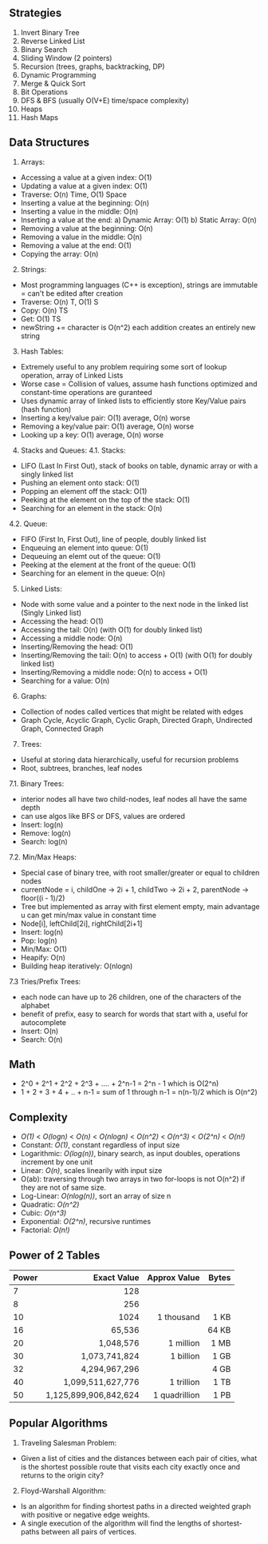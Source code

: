 ## Strategies
1) Invert Binary Tree
2) Reverse Linked List
3) Binary Search
4) Sliding Window (2 pointers)
5) Recursion (trees, graphs, backtracking, DP)
6) Dynamic Programming 
7) Merge & Quick Sort
8) Bit Operations
9) DFS & BFS (usually O(V+E) time/space complexity)
10) Heaps
11) Hash Maps

## Data Structures
1) Arrays:
- Accessing a value at a given index: O(1) 
- Updating a value at a given index: O(1)
- Traverse: O(n) Time, O(1) Space 
- Inserting a value at the beginning: O(n) 
- Inserting a value in the middle: O(n) 
- Inserting a value at the end:
a) Dynamic Array: O(1)
b) Static Array: O(n)
- Removing a value at the beginning: O(n)
- Removing a value in the middle: O(n)
- Removing a value at the end: O(1)
- Copying the array: O(n)

2) Strings:
- Most programming languages (C++ is exception), strings are immutable = can't be edited after creation
- Traverse: O(n) T, O(1) S
- Copy: O(n) TS
- Get: O(1) TS
- newString += character is O(n^2) each addition creates an entirely new string

3) Hash Tables:
- Extremely useful to any problem requiring some sort of lookup operation, array of Linked Lists
- Worse case = Collision of values, assume hash functions optimized and constant-time operations are guranteed
- Uses dynamic array of linked lists to efficiently store Key/Value pairs (hash function)
- Inserting a key/value pair: O(1) average, O(n) worse
- Removing a key/value pair: O(1) average, O(n) worse
- Looking up a key: O(1) average, O(n) worse

4) Stacks and Queues:
4.1. Stacks:
- LIFO (Last In First Out), stack of books on table, dynamic array or with a singly linked list
- Pushing an element onto stack: O(1)
- Popping an element off the stack: O(1)
- Peeking at the element on the top of the stack: O(1)
- Searching for an element in the stack: O(n)

4.2. Queue:
- FIFO (First In, First Out), line of people, doubly linked list
- Enqueuing an element into queue: O(1)
- Dequeuing an elemt out of the queue: O(1)
- Peeking at the element at the front of the queue: O(1)
- Searching for an element in the queue: O(n)

5) Linked Lists:
- Node with some value and a pointer to the next node in the linked list (Singly Linked list)
- Accessing the head: O(1)
- Accessing the tail: O(n) (with O(1) for doubly linked list)
- Accessing a middle node: O(n)
- Inserting/Removing the head: O(1)
- Inserting/Removing the tail: O(n) to access + O(1) (with O(1) for doubly linked list)
- Inserting/Removing a middle node: O(n) to access + O(1)
- Searching for a value: O(n)

6) Graphs:
- Collection of nodes called vertices that might be related with edges
- Graph Cycle, Acyclic Graph, Cyclic Graph, Directed Graph, Undirected Graph, Connected Graph

7) Trees:
- Useful at storing data hierarchically, useful for recursion problems
- Root, subtrees, branches, leaf nodes

7.1. Binary Trees:
- interior nodes all have two child-nodes, leaf nodes all have the same depth
- can use algos like BFS or DFS, values are ordered
- Insert: log(n)
- Remove: log(n)
- Search: log(n)

7.2. Min/Max Heaps:
- Special case of binary tree, with root smaller/greater or equal to children nodes
- currentNode = i, childOne -> 2i + 1, childTwo -> 2i + 2, parentNode -> floor((i - 1)/2)
- Tree but implemented as array with first element empty, main advantage u can get min/max value in constant time
- Node[i], leftChild[2i], rightChild[2i+1]
- Insert: log(n)
- Pop: log(n)
- Min/Max: O(1)
- Heapify: O(n)
- Building heap iteratively: O(nlogn)

7.3 Tries/Prefix Trees:
- each node can have up to 26 children, one of the characters of the alphabet
- benefit of prefix, easy to search for words that start with a, useful for autocomplete
- Insert: O(n)
- Search: O(n)

## Math
- 2^0 + 2^1 + 2^2 + 2^3 + .... + 2^n-1 = 2^n - 1 which is O(2^n)
- 1 + 2 + 3 + 4 + .. + n-1 = sum of 1 through n-1 = n(n-1)/2 which is O(n^2)

## Complexity
- *O(1)* < *O(logn)* < *O(n)* < *O(nlogn)* < *O(n^2)* < *O(n^3)* < *O(2^n)* < *O(n!)*
- Constant: *O(1)*, constant regardless of input size
- Logarithmic: *O(log(n))*, binary search, as input doubles, operations increment by one unit
- Linear: *O(n)*, scales linearily with input size
- O(ab): traversing through two arrays in two for-loops is not O(n^2) if they are not of same size. 
- Log-Linear: *O(nlog(n))*, sort an array of size n
- Quadratic: *O(n^2)*
- Cubic: *O(n^3)*
- Exponential: *O(2^n)*, recursive runtimes
- Factorial: *O(n!)*

## Power of 2 Tables
| Power | Exact Value | Approx Value | Bytes |
| :---- |                  ----: |         ----: |         ----:|
| 7     |                   128  |               |              |
| 8     |                   256  |               |              |
| 10    |                  1024  | 1 thousand    |         1 KB |
| 16    |                65,536  |               |        64 KB |
| 20    |             1,048,576  | 1 million     |         1 MB |
| 30    |         1,073,741,824  | 1 billion     |         1 GB |
| 32    |         4,294,967,296  |               |         4 GB |
| 40    |    1,099,511,627,776   | 1 trillion    |         1 TB |
| 50    | 1,125,899,906,842,624  | 1 quadrillion |         1 PB |

## Popular Algorithms
1) Traveling Salesman Problem:
- Given a list of cities and the distances between each pair of cities, what is the shortest possible route that visits each city exactly once and returns to the origin city?

2) Floyd-Warshall Algorithm:
- Is an algorithm for finding shortest paths in a directed weighted graph with positive or negative edge weights.
- A single execution of the algorithm will find the lengths of shortest-paths between all pairs of vertices.
